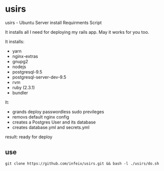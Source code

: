 # usirs
usirs - Ubuntu Server install Requirments Script

It installs all I need for deploying my rails app. May it works for you too.

It installs:
* yarn
* nginx-extras
* gnupg2
* nodejs
* postgresql-9.5
* postgresql-server-dev-9.5
* rvm
* ruby (2.3.1)
* bundler


It:
* grands deploy passwordless sudo previleges
* removs default nginx config
* creates a Postgres User and its database
* creates database.yml and secrets.yml

result: ready for deploy

## use

```
git clone https://github.com/infeix/usirs.git && bash -l ./usirs/do.sh
```

